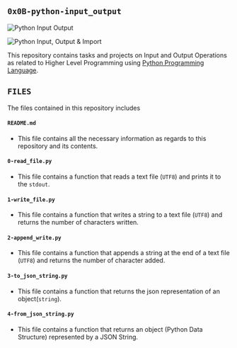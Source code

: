 ## `0x0B-python-input_output`

![Python Input Output](https://pynative.com/wp-content/uploads/2019/02/python_input_and_output.png)

![Python Input, Output & Import](https://www.tutsmake.com/wp-content/uploads/2020/02/Python-Type-Python-I-O-Input-Output-and-Import-Example.jpeg)

This repository contains tasks and projects on Input and Output Operations as related to Higher Level Programming using [Python Programming Language](https://en.wikipedia.org/wiki/Python_(programming_language)).

## `FILES`

The files contained in this repository includes

#### `README.md`
  - This file contains all the necessary information as regards to this repository and its contents.

#### `0-read_file.py`
  - This file contains a function that reads a text file (`UTF8`) and prints it to the `stdout`.

#### `1-write_file.py`
  - This file contains a function that writes a string to a text file (`UTF8`) and returns the number of characters written.

#### `2-append_write.py`
  - This file contains a function that appends a string at the end of a text file (`UTF8`) and returns the number of character added.

#### `3-to_json_string.py`
  - This file contains a function that returns the json representation of an object(`string`).

#### `4-from_json_string.py`
  - This file contains a function that returns an object (Python Data Structure) represented by a JSON String.
